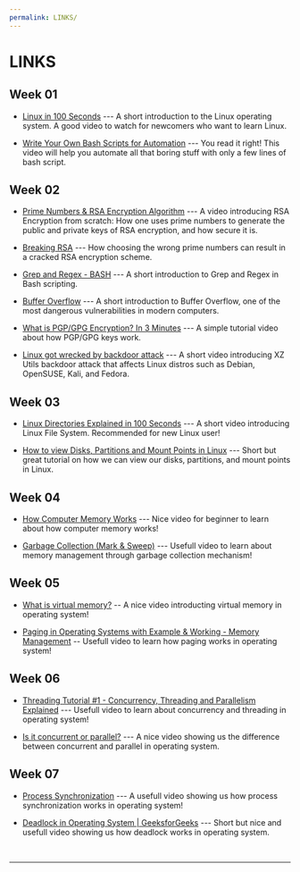 ```yaml
---
permalink: LINKS/
---
```


# LINKS
## Week 01
* [Linux in 100 Seconds](https://www.youtube.com/watch?v=rrB13utjYV4) ---
A short introduction to the Linux operating system.
A good video to watch for newcomers who want to learn Linux.

* [Write Your Own Bash Scripts for Automation](https://www.youtube.com/watch?v=PPQ8m8xQAs8&t=853s) ---
You read it right!
This video will help you automate all that boring stuff with only a few lines of bash script.

## Week 02
* [Prime Numbers & RSA Encryption Algorithm](https://www.youtube.com/watch?v=JD72Ry60eP4) ---
A video introducing RSA Encryption from scratch: How one uses prime numbers to generate the public and private keys of RSA encryption, and how secure it is.

* [Breaking RSA](https://www.youtube.com/watch?v=-ShwJqAalOk) ---
How choosing the wrong prime numbers can result in a cracked RSA encryption scheme.

* [Grep and Regex - BASH](https://www.youtube.com/watch?v=aZGUBSQDAdI) ---
A short introduction to Grep and Regex in Bash scripting.

* [Buffer Overflow](https://www.youtube.com/watch?v=AD-iXWANggo) ---
A short introduction to Buffer Overflow, one of the most dangerous vulnerabilities in modern computers.

* [What is PGP/GPG Encryption? In 3 Minutes](https://www.youtube.com/watch?v=1-MPcUHhXoc) ---
A simple tutorial video about how PGP/GPG keys work.

* [Linux got wrecked by backdoor attack](https://www.youtube.com/watch?v=bS9em7Bg0iU) ---
A short video introducing XZ Utils backdoor attack that affects Linux distros such as Debian, OpenSUSE, Kali, and Fedora.

## Week 03
* [Linux Directories Explained in 100 Seconds](https://www.youtube.com/watch?v=42iQKuQodW4) ---
A short video introducing Linux File System. Recommended for new Linux user!

* [How to view Disks, Partitions and Mount Points in Linux](https://www.youtube.com/watch?v=9i_oZkgd4c8) ---
Short but great tutorial on how we can view our disks, partitions, and mount points in Linux.

## Week 04
* [How Computer Memory Works](https://www.youtube.com/watch?v=XETZoRYdtkw) ---
Nice video for beginner to learn about how computer memory works!

* [Garbage Collection (Mark & Sweep)](https://www.youtube.com/watch?v=c32zXYAK7CI) ---
Usefull video to learn about memory management through garbage collection mechanism!

## Week 05
* [What is virtual memory?](https://www.youtube.com/watch?v=2quKyPnUShQ) --
A nice video introducting virtual memory in operating system!

* [Paging in Operating Systems with Example & Working - Memory Management](https://www.youtube.com/watch?v=pJ6qrCB8pDw) --
Usefull video to learn how paging works in operating system!

## Week 06
* [Threading Tutorial #1 - Concurrency, Threading and Parallelism Explained](https://www.youtube.com/watch?v=olYdb0DdGtM) ---
Usefull video to learn about concurrency and threading in operating system!

* [Is it concurrent or parallel?](https://www.youtube.com/watch?v=r2__Rw8vu1M) ---
A nice video showing us the difference between concurrent and parallel in operating system.

## Week 07
* [Process Synchronization](https://www.youtube.com/watch?v=ph2awKa8r5Y&list=PLBlnK6fEyqRjDf_dmCEXgl6XjVKDDj0M2) ---
A usefull video showing us how process synchronization works in operating system!

* [Deadlock in Operating System | GeeksforGeeks](https://www.youtube.com/watch?v=onkWXaXAgbY) ---
Short but nice and usefull video showing us how deadlock works in operating system.

<br>
<hr>
